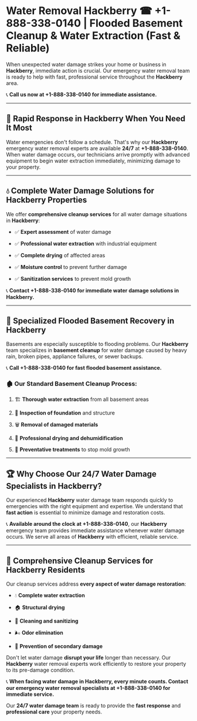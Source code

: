 # Water Removal Hackberry ☎ +1-888-338-0140 | Flooded Basement Cleanup & Water Extraction (Fast & Reliable)

When unexpected water damage strikes your home or business in **Hackberry**, immediate action is crucial. Our emergency water removal team is ready to help with fast, professional service throughout the **Hackberry** area. 

📞 **Call us now at +1-888-338-0140 for immediate assistance.**
---
## 🚀 Rapid Response in Hackberry When You Need It Most
Water emergencies don't follow a schedule. That's why our **Hackberry** emergency water removal experts are available **24/7** at **+1-888-338-0140**. When water damage occurs, our technicians arrive promptly with advanced equipment to begin water extraction immediately, minimizing damage to your property.
---
## 💧 Complete Water Damage Solutions for Hackberry Properties
We offer **comprehensive cleanup services** for all water damage situations in **Hackberry**:
- ✅ **Expert assessment** of water damage  
- ✅ **Professional water extraction** with industrial equipment  
- ✅ **Complete drying** of affected areas  
- ✅ **Moisture control** to prevent further damage  
- ✅ **Sanitization services** to prevent mold growth  
📞 **Contact +1-888-338-0140 for immediate water damage solutions in Hackberry.**
---
## 🌊 Specialized Flooded Basement Recovery in Hackberry
Basements are especially susceptible to flooding problems. Our **Hackberry** team specializes in **basement cleanup** for water damage caused by heavy rain, broken pipes, appliance failures, or sewer backups. 
📞 **Call +1-888-338-0140 for fast flooded basement assistance.**
### 🏚️ Our Standard Basement Cleanup Process:
1. 🏗️ **Thorough water extraction** from all basement areas  
2. 🔎 **Inspection of foundation** and structure  
3. 🗑️ **Removal of damaged materials**  
4. 💨 **Professional drying and dehumidification**  
5. 🚫 **Preventative treatments** to stop mold growth  
---
## 🏆 Why Choose Our 24/7 Water Damage Specialists in Hackberry?
Our experienced **Hackberry** water damage team responds quickly to emergencies with the right equipment and expertise. We understand that **fast action** is essential to minimize damage and restoration costs.
📞 **Available around the clock at +1-888-338-0140**, our **Hackberry** emergency team provides immediate assistance whenever water damage occurs. We serve all areas of **Hackberry** with efficient, reliable service.
---
## 🧹 Comprehensive Cleanup Services for Hackberry Residents
Our cleanup services address **every aspect of water damage restoration**:
- 💧 **Complete water extraction**  
- 🏠 **Structural drying**  
- 🧼 **Cleaning and sanitizing**  
- 🌬️ **Odor elimination**  
- 🚫 **Prevention of secondary damage**  
Don't let water damage **disrupt your life** longer than necessary. Our **Hackberry** water removal experts work efficiently to restore your property to its pre-damage condition.
📞 **When facing water damage in Hackberry, every minute counts. Contact our emergency water removal specialists at +1-888-338-0140 for immediate service.**
Our **24/7 water damage team** is ready to provide the **fast response** and **professional care** your property needs.
